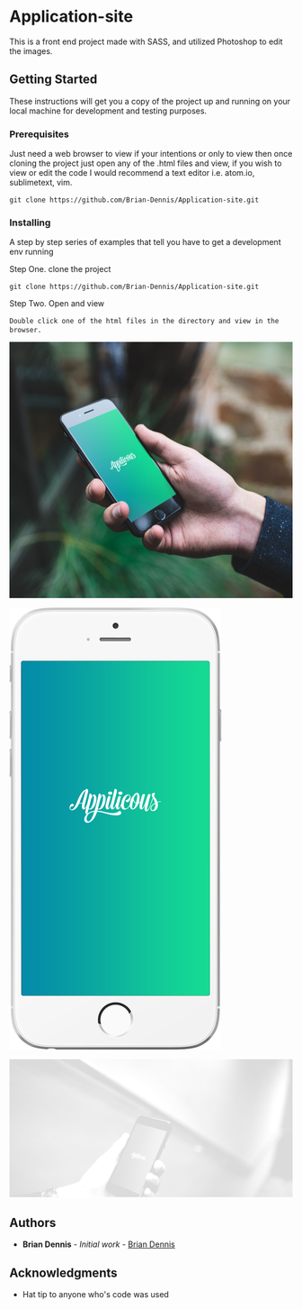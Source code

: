 # Application-site

This is a front end project made with SASS, and utilized Photoshop to edit the images.

## Getting Started

These instructions will get you a copy of the project up and running on your local machine for development and testing purposes.

### Prerequisites

Just need a web browser to view if your intentions or only to view then once cloning the project just open any of the .html files and view, if you wish to view or edit the code I would recommend a text editor i.e. atom.io, sublimetext, vim.

```
git clone https://github.com/Brian-Dennis/Application-site.git
```

### Installing

A step by step series of examples that tell you have to get a development env running

Step One. clone the project

```
git clone https://github.com/Brian-Dennis/Application-site.git
```

Step Two. Open and view

```
Double click one of the html files in the directory and view in the browser.
```

![Application-site](img/phone-in-hand.jpg?raw=True "Application Site")

![Application-site](img/phone.png?raw=True "Application Site")

![Application-site](img/call-to-action-background.jpg?raw=True "Application Site")

## Authors

* **Brian Dennis** - *Initial work* - [Brian Dennis](https://github.com/Brian-Dennis)

## Acknowledgments

* Hat tip to anyone who's code was used
